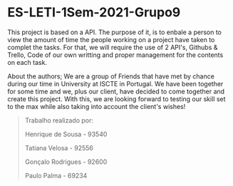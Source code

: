 # ES-LETI-1Sem-2021-Grupo9

This project is based on a API. The purpose of it, is to enbale a person to view the amount of time the people working on a project have taken to complet the tasks.
For that, we will require the use of 2 API's, Githubs & Trello, Code of our own writting and proper management for the contents on each task.

About the authors; We are a group of Friends that have met by chance during our time in University at ISCTE in Portugal. We have been together for some time and we, plus our client, have decided to come together and create this project. With this, we are looking forward to testing our skill set to the max while also taking into account the client's wishes!

> Trabalho realizado por:
>
> Henrique de Sousa - 93540
>
> Tatiana Velosa - 92556
>
> Gonçalo Rodrigues - 92600
>
> Paulo Palma - 69234
